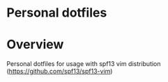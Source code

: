 Personal dotfiles
=================

# Overview

Personal dotfiles for usage with spf13 vim distribution
(https://github.com/spf13/spf13-vim)
